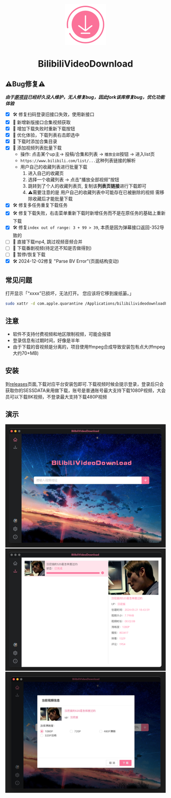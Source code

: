 <div align="center">
  <img src="./build/icons/256x256.png" alt="" width="128">
  <h1>BilibiliVideoDownload</h1>
</div>

## ⚠️Bug修复⚠️

***由于[原项目](https://github.com/BilibiliVideoDownload/BilibiliVideoDownload)已经好久没人维护，无人修复bug，因此fork该库修复bug，优化功能体验***

- [x] 🛠️ 修复扫码登录旧接口失效，使用新接口
- [x] 💪 新增新版接口合集视频获取
- [x] 💪 增加下载失败时重新下载按钮
- [x] 💪 优化体验，下载列表右击即选中
- [x] 💪 下载时添加合集目录
- [x] 💪 添加视频列表批量下载
  - 操作: 点击某个up主-> 投稿/合集和列表 -> `播放全部`按钮 -> 进入list页
  - `https://www.bilibili.com/list/...`这种列表链接的解析
  - 用户自己的收藏列表进行批量下载
    1. 进入自己的收藏页
    2. 选择一个收藏列表 -> 点击"播放全部视频"按钮
    3. 跳转到了个人的收藏列表页, 复制该**列表页链接**进行下载即可
    4. ⚠️需要注意的是 用户自己的收藏列表中可能存在已被删除的视频 需移除收藏后才能批量下载
- [x] 🛠️ 修复多任务重复下载任务
- [x] 🛠️ 修复下载失败，右击菜单重新下载时新增任务而不是在原任务的基础上重新下载
- [x] 🛠️ 修复`index out of range: 3 + 99 > 39`, 本质是因为弹幕接口返回-352导致的
- [ ] 🤔 直接下载mp4, 跳过视频音频合并
- [ ] 🤔 下载番剧视频(待定还不知是否做得到)
- [ ] 🤔 暂停/恢复下载
- [x] 🛠️ 2024-12-02修复 "Parse BV Error"(页面结构变动)

## 常见问题

打开显示「“xxxx”已损坏，无法打开。 您应该将它移到废纸篓。」

```bash
sudo xattr -d com.apple.quarantine /Applications/bilibilivideodownloadFork.app
```

## 注意

- 软件不支持付费视频和地区限制视频，可能会报错
- 登录信息有过期时间，好像是半年
- 由于下载的音视频是分离的，项目使用ffmpeg合成导致安装包有点大(ffmpeg大约70+MB)

## 安装

到[releases](https://github.com/gxr404/BilibiliVideoDownloadFork/releases)页面,下载对应平台安装包即可.下载视频时候会提示登录，登录后只会获取你的SESSDATA来用做下载，账号是普通账号最大支持下载1080P视频，大会员可以下载8K视频，不登录最大支持下载480P视频

## 演示

![1](./screenshots/1.png)
![2](./screenshots/2.png)
![3](./screenshots/3.png)
